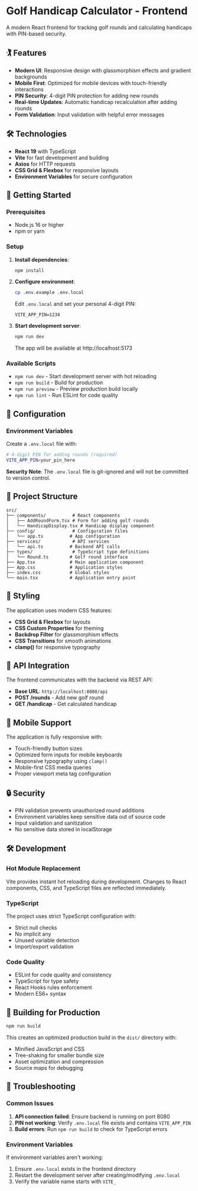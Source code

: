 # Golf Handicap Calculator - Frontend

A modern React frontend for tracking golf rounds and calculating handicaps with PIN-based security.

## 🏌️ Features

- **Modern UI**: Responsive design with glassmorphism effects and gradient backgrounds
- **Mobile First**: Optimized for mobile devices with touch-friendly interactions
- **PIN Security**: 4-digit PIN protection for adding new rounds
- **Real-time Updates**: Automatic handicap recalculation after adding rounds
- **Form Validation**: Input validation with helpful error messages

## 🛠️ Technologies

- **React 19** with TypeScript
- **Vite** for fast development and building
- **Axios** for HTTP requests
- **CSS Grid & Flexbox** for responsive layouts
- **Environment Variables** for secure configuration

## 🚀 Getting Started

### Prerequisites

- Node.js 16 or higher
- npm or yarn

### Setup

1. **Install dependencies**:
   ```bash
   npm install
   ```

2. **Configure environment**:
   ```bash
   cp .env.example .env.local
   ```
   Edit `.env.local` and set your personal 4-digit PIN:
   ```
   VITE_APP_PIN=1234
   ```

3. **Start development server**:
   ```bash
   npm run dev
   ```
   The app will be available at http://localhost:5173

### Available Scripts

- `npm run dev` - Start development server with hot reloading
- `npm run build` - Build for production
- `npm run preview` - Preview production build locally
- `npm run lint` - Run ESLint for code quality

## 🔧 Configuration

### Environment Variables

Create a `.env.local` file with:

```bash
# 4-digit PIN for adding rounds (required)
VITE_APP_PIN=your_pin_here
```

**Security Note**: The `.env.local` file is git-ignored and will not be committed to version control.

## 📁 Project Structure

```
src/
├── components/          # React components
│   ├── AddRoundForm.tsx # Form for adding golf rounds
│   └── HandicapDisplay.tsx # Handicap display component
├── config/              # Configuration files
│   └── app.ts          # App configuration
├── services/            # API services
│   └── api.ts          # Backend API calls
├── types/               # TypeScript type definitions
│   └── Round.ts        # Golf round interface
├── App.tsx             # Main application component
├── App.css             # Application styles
├── index.css           # Global styles
└── main.tsx            # Application entry point
```

## 🎨 Styling

The application uses modern CSS features:
- **CSS Grid & Flexbox** for layouts
- **CSS Custom Properties** for theming
- **Backdrop Filter** for glassmorphism effects
- **CSS Transitions** for smooth animations
- **clamp()** for responsive typography

## 🔌 API Integration

The frontend communicates with the backend via REST API:

- **Base URL**: `http://localhost:8080/api`
- **POST /rounds** - Add new golf round
- **GET /handicap** - Get calculated handicap

## 📱 Mobile Support

The application is fully responsive with:
- Touch-friendly button sizes
- Optimized form inputs for mobile keyboards
- Responsive typography using `clamp()`
- Mobile-first CSS media queries
- Proper viewport meta tag configuration

## 🔒 Security

- PIN validation prevents unauthorized round additions
- Environment variables keep sensitive data out of source code
- Input validation and sanitization
- No sensitive data stored in localStorage

## 🛠️ Development

### Hot Module Replacement

Vite provides instant hot reloading during development. Changes to React components, CSS, and TypeScript files are reflected immediately.

### TypeScript

The project uses strict TypeScript configuration with:
- Strict null checks
- No implicit any
- Unused variable detection
- Import/export validation

### Code Quality

- ESLint for code quality and consistency
- TypeScript for type safety
- React Hooks rules enforcement
- Modern ES6+ syntax

## 🚀 Building for Production

```bash
npm run build
```

This creates an optimized production build in the `dist/` directory with:
- Minified JavaScript and CSS
- Tree-shaking for smaller bundle size
- Asset optimization and compression
- Source maps for debugging

## 🔧 Troubleshooting

### Common Issues

1. **API connection failed**: Ensure backend is running on port 8080
2. **PIN not working**: Verify `.env.local` file exists and contains `VITE_APP_PIN`
3. **Build errors**: Run `npm run build` to check for TypeScript errors

### Environment Variables

If environment variables aren't working:
1. Ensure `.env.local` exists in the frontend directory
2. Restart the development server after creating/modifying `.env.local`
3. Verify the variable name starts with `VITE_`